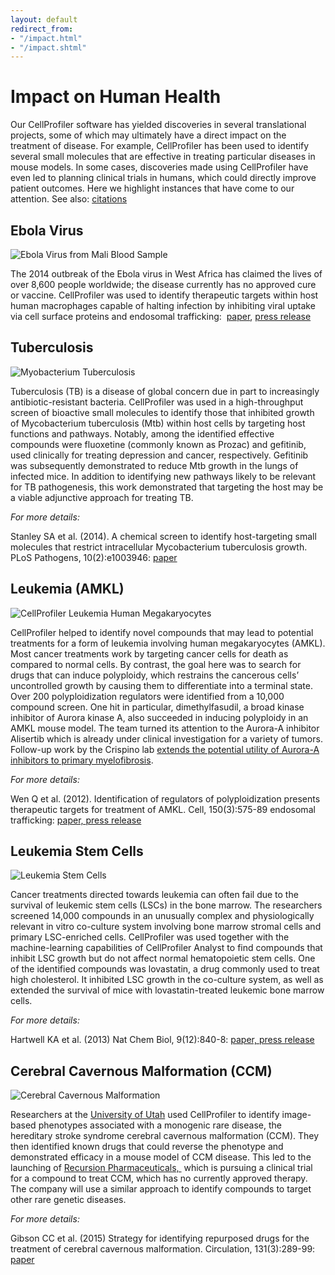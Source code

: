 ```yaml
---
layout: default
redirect_from:
- "/impact.html"
- "/impact.shtml"
---
```


Impact on Human Health
======================

Our CellProfiler software has yielded discoveries in several translational projects, some of which may ultimately have a direct impact on the treatment of disease. For example, CellProfiler has been used to identify several small molecules that are effective in treating particular diseases in mouse models. In some cases, discoveries made using CellProfiler have even led to planning clinical trials in humans, which could directly improve patient outcomes. Here we highlight instances that have come to our attention. See also: [citations](/citations)

Ebola Virus
-----------

<img src="http://d1zymp9ayga15t.cloudfront.net/images/ebola.png" alt="Ebola Virus from Mali Blood Sample" class="tiny-image">

The 2014 outbreak of the Ebola virus in West Africa has claimed the lives of over 8,600 people worldwide; the disease currently has no approved cure or vaccine. CellProfiler was used to identify therapeutic targets within host human macrophages capable of halting infection by inhibiting viral uptake via cell surface proteins and endosomal trafficking:  [paper](https://doi.org/10.1126/science.1258758), [press release](https://www.txbiomed.org/news-press/news-releases/research-shows-asian-herb-holds-promise-treatment-ebola-virus-disease/)

Tuberculosis
------------

<img src="http://d1zymp9ayga15t.cloudfront.net/images/Tuberculosis.png" alt="Myobacterium Tuberculosis" class="tiny-image">

Tuberculosis (TB) is a disease of global concern due in part to increasingly antibiotic-resistant bacteria. CellProfiler was used in a high-throughput screen of bioactive small molecules to identify those that inhibited growth of Mycobacterium tuberculosis (Mtb) within host cells by targeting host functions and pathways. Notably, among the identified effective compounds were fluoxetine (commonly known as Prozac) and gefitinib, used clinically for treating depression and cancer, respectively. Gefitinib was subsequently demonstrated to reduce Mtb growth in the lungs of infected mice. In addition to identifying new pathways likely to be relevant for TB pathogenesis, this work demonstrated that targeting the host may be a viable adjunctive approach for treating TB.

*For more details:*

Stanley SA et al. (2014). A chemical screen to identify host-targeting small molecules that restrict intracellular Mycobacterium tuberculosis growth. PLoS Pathogens, 10(2):e1003946: [paper](https://doi.org/10.1371/journal.ppat.1003946)

Leukemia (AMKL)
---------------

<img src="http://d1zymp9ayga15t.cloudfront.net/images/Polyploidy.png" alt="CellProfiler Leukemia Human Megakaryocytes" class="tiny-image">

CellProfiler helped to identify novel compounds that may lead to potential treatments for a form of leukemia involving human megakaryocytes (AMKL). Most cancer treatments work by targeting cancer cells for death as compared to normal cells. By contrast, the goal here was to search for drugs that can induce polyploidy, which restrains the cancerous cells’ uncontrolled growth by causing them to differentiate into a terminal state. Over 200 polyploidization regulators were identified from a 10,000 compound screen. One hit in particular, dimethylfasudil, a broad kinase inhibitor of Aurora kinase A, also succeeded in inducing polyploidy in an AMKL mouse model. The team turned its attention to the Aurora-A inhibitor Alisertib which is already under clinical investigation for a variety of tumors. Follow-up work by the Crispino lab [extends the potential utility of Aurora-A inhibitors to primary myelofibrosis](http://www.ncbi.nlm.nih.gov/pubmed/26569382).

*For more details:*

Wen Q et al. (2012). Identification of regulators of polyploidization presents therapeutic targets for treatment of AMKL. Cell, 150(3):575-89 endosomal trafficking: [paper, ](https://doi.org/10.1016/j.cell.2012.06.032) [press release](http://www.broadinstitute.org/news/4289)

Leukemia Stem Cells
-------------------

<img src="http://d1zymp9ayga15t.cloudfront.net/images/Cobblestones.png" alt="Leukemia Stem Cells" class="tiny-image">

Cancer treatments directed towards leukemia can often fail due to the survival of leukemic stem cells (LSCs) in the bone marrow. The researchers screened 14,000 compounds in an unusually complex and physiologically relevant in vitro co-culture system involving bone marrow stromal cells and primary LSC-enriched cells. CellProfiler was used together with the machine-learning capabilities of CellProfiler Analyst to find compounds that inhibit LSC growth but do not affect normal hematopoietic stem cells. One of the identified compounds was lovastatin, a drug commonly used to treat high cholesterol. It inhibited LSC growth in the co-culture system, as well as extended the survival of mice with lovastatin-treated leukemic bone marrow cells.

*For more details:*

Hartwell KA et al. (2013) Nat Chem Biol, 9(12):840-8: [paper, ](https://doi.org/10.1038/nchembio.1367)[press release](http://www.broadinstitute.org/news/5323)

Cerebral Cavernous Malformation (CCM)
-------------------------------------

<img src="http://d1zymp9ayga15t.cloudfront.net/images/CCM.jpg" alt="Cerebral Cavernous Malformation" class="tiny-image">

Researchers at the [University of Utah](http://www.bioscience.utah.edu/faculty/molecular-biology-faculty/) used CellProfiler to identify image-based phenotypes associated with a monogenic rare disease, the hereditary stroke syndrome cerebral cavernous malformation (CCM). They then identified known drugs that could reverse the phenotype and demonstrated efficacy in a mouse model of CCM disease. This led to the launching of [Recursion Pharmaceuticals, ](http://www.recursionpharma.com/) which is pursuing a clinical trial for a compound to treat CCM, which has no currently approved therapy. The company will use a similar approach to identify compounds to target other rare genetic diseases.

*For more details:*

Gibson CC et al. (2015) Strategy for identifying repurposed drugs for the treatment of cerebral cavernous malformation. Circulation, 131(3):289-99:  [paper](http://www.ncbi.nlm.nih.gov/pmc/articles/PMC4356181/)

<div class="bottom-margin"></div>
